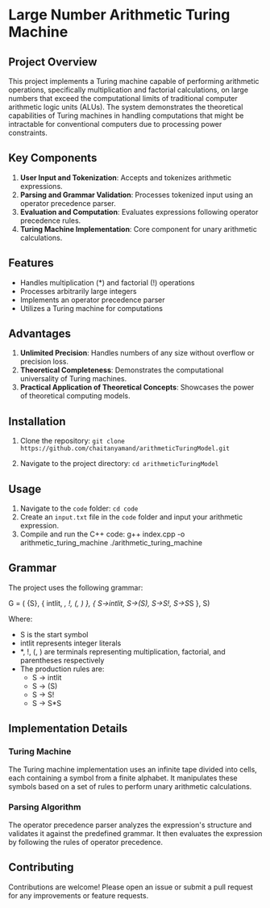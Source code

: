 # Large Number Arithmetic Turing Machine

## Project Overview

This project implements a Turing machine capable of performing arithmetic operations, specifically multiplication and factorial calculations, on large numbers that exceed the computational limits of traditional computer arithmetic logic units (ALUs). The system demonstrates the theoretical capabilities of Turing machines in handling computations that might be intractable for conventional computers due to processing power constraints.

## Key Components

1. **User Input and Tokenization**: Accepts and tokenizes arithmetic expressions.
2. **Parsing and Grammar Validation**: Processes tokenized input using an operator precedence parser.
3. **Evaluation and Computation**: Evaluates expressions following operator precedence rules.
4. **Turing Machine Implementation**: Core component for unary arithmetic calculations.

## Features

- Handles multiplication (*) and factorial (!) operations
- Processes arbitrarily large integers
- Implements an operator precedence parser
- Utilizes a Turing machine for computations

## Advantages

1. **Unlimited Precision**: Handles numbers of any size without overflow or precision loss.
2. **Theoretical Completeness**: Demonstrates the computational universality of Turing machines.
3. **Practical Application of Theoretical Concepts**: Showcases the power of theoretical computing models.

## Installation

1. Clone the repository:
`git clone https://github.com/chaitanyamand/arithmeticTuringModel.git`

2. Navigate to the project directory:
`cd arithmeticTuringModel`

## Usage

1. Navigate to the `code` folder:
`cd code`
2. Create an `input.txt` file in the `code` folder and input your arithmetic expression.
3. Compile and run the C++ code:
g++ index.cpp -o arithmetic_turing_machine
./arithmetic_turing_machine


## Grammar

The project uses the following grammar:

G = ( {S}, { intlit, *, !, (, ) }, { S->intlit, S->(S), S->S!, S->S*S }, S)

Where:
- S is the start symbol
- intlit represents integer literals
- *, !, (, ) are terminals representing multiplication, factorial, and parentheses respectively
- The production rules are:
  - S -> intlit
  - S -> (S)
  - S -> S!
  - S -> S*S

## Implementation Details

### Turing Machine

The Turing machine implementation uses an infinite tape divided into cells, each containing a symbol from a finite alphabet. It manipulates these symbols based on a set of rules to perform unary arithmetic calculations.

### Parsing Algorithm

The operator precedence parser analyzes the expression's structure and validates it against the predefined grammar. It then evaluates the expression by following the rules of operator precedence.

## Contributing

Contributions are welcome! Please open an issue or submit a pull request for any improvements or feature requests.
